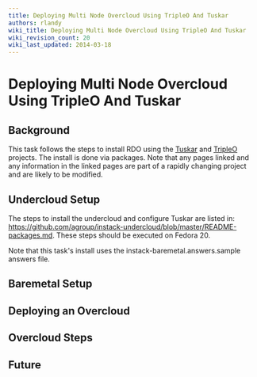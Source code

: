 ```yaml
---
title: Deploying Multi Node Overcloud Using TripleO And Tuskar
authors: rlandy
wiki_title: Deploying Multi Node Overcloud Using TripleO And Tuskar
wiki_revision_count: 20
wiki_last_updated: 2014-03-18
---
```


# Deploying Multi Node Overcloud Using TripleO And Tuskar

## Background

This task follows the steps to install RDO using the [Tuskar](//wiki.openstack.org/wiki/TripleO/Tuskar) and [TripleO](//wiki.openstack.org/wiki/TripleO) projects. The install is done via packages. Note that any pages linked and any information in the linked pages are part of a rapidly changing project and are likely to be modified.

## Undercloud Setup

The steps to install the undercloud and configure Tuskar are listed in: <https://github.com/agroup/instack-undercloud/blob/master/README-packages.md>. These steps should be executed on Fedora 20.

Note that this task's install uses the instack-baremetal.answers.sample answers file.

## Baremetal Setup

## Deploying an Overcloud

## Overcloud Steps

## Future
